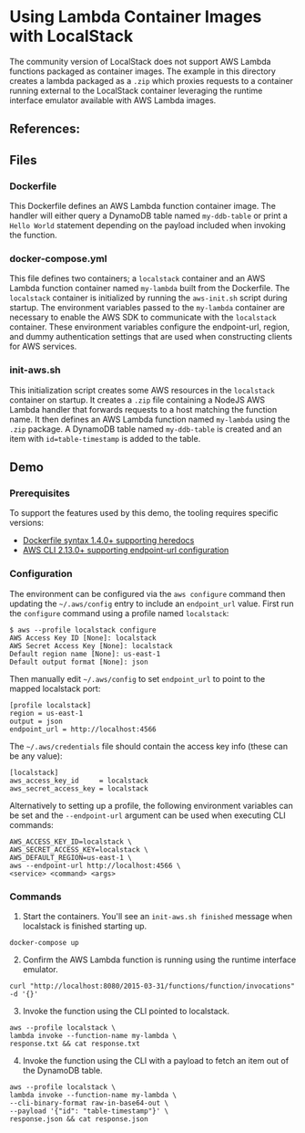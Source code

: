 # Using Lambda Container Images with LocalStack
The community version of LocalStack does not support AWS Lambda functions packaged
as container images. The example in this directory creates a lambda packaged as a
`.zip` which proxies requests to a container running external to the LocalStack
container leveraging the runtime interface emulator available with AWS Lambda images.

References:
- 

## Files

### Dockerfile
This Dockerfile defines an AWS Lambda function container image.  The handler will
either query a DynamoDB table named `my-ddb-table` or print a `Hello World` statement
depending on the payload included when invoking the function.

### docker-compose.yml
This file defines two containers; a `localstack` container and an AWS Lambda function
container named `my-lambda` built from the Dockerfile. The `localstack` container is
initialized by running the `aws-init.sh` script during startup.  The environment
variables passed to the `my-lambda` container are necessary to enable the AWS SDK to
communicate with the `localstack` container.  These environment variables configure
the endpoint-url, region, and dummy authentication settings that are used when
constructing clients for AWS services. 

### init-aws.sh
This initialization script creates some AWS resources in the `localstack` container on startup.
It creates a `.zip` file containing a NodeJS AWS Lambda handler that forwards requests to a host matching the function name.
It then defines an AWS Lambda function named `my-lambda` using the `.zip` package.
A DynamoDB table named `my-ddb-table` is created and an item with `id=table-timestamp` is added to the table.
## Demo

### Prerequisites
To support the features used by this demo, the tooling requires specific versions:
- [Dockerfile syntax 1.4.0+ supporting heredocs](https://docs.docker.com/engine/reference/builder/#here-documents)
- [AWS CLI 2.13.0+ supporting endpoint-url configuration](https://aws.amazon.com/blogs/developer/new-improved-flexibility-when-configuring-endpoint-urls-with-the-aws-sdks-and-tools/)

### Configuration
The environment can be configured via the `aws configure` command then updating the `~/.aws/config` entry to include an `endpoint_url` value.
First run the `configure` command using a profile named `localstack`:
```
$ aws --profile localstack configure
AWS Access Key ID [None]: localstack
AWS Secret Access Key [None]: localstack
Default region name [None]: us-east-1
Default output format [None]: json
```
Then manually edit `~/.aws/config` to set `endpoint_url` to point to the mapped localstack port:
```
[profile localstack]
region = us-east-1
output = json
endpoint_url = http://localhost:4566
```
The `~/.aws/credentials` file should contain the access key info (these can be any value):
```
[localstack]
aws_access_key_id     = localstack
aws_secret_access_key = localstack
```

Alternatively to setting up a profile, the following environment variables can be set and the `--endpoint-url` argument can be used when executing CLI commands:
```
AWS_ACCESS_KEY_ID=localstack \
AWS_SECRET_ACCESS_KEY=localstack \
AWS_DEFAULT_REGION=us-east-1 \
aws --endpoint-url http://localhost:4566 \
<service> <command> <args>
```
### Commands
1. Start the containers.  You'll see an `init-aws.sh finished` message when localstack is finished starting up.
```
docker-compose up
```
2. Confirm the AWS Lambda function is running using the runtime interface emulator.
```
curl "http://localhost:8080/2015-03-31/functions/function/invocations" -d '{}'
```
3. Invoke the function using the CLI pointed to localstack.
```
aws --profile localstack \
lambda invoke --function-name my-lambda \
response.txt && cat response.txt
```
4. Invoke the function using the CLI with a payload to fetch an item out of the DynamoDB table.
```
aws --profile localstack \
lambda invoke --function-name my-lambda \
--cli-binary-format raw-in-base64-out \
--payload '{"id": "table-timestamp"}' \
response.json && cat response.json
```
